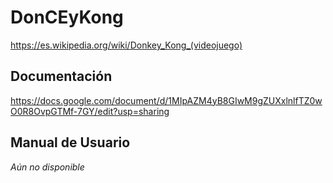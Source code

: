 # DonCEyKong
https://es.wikipedia.org/wiki/Donkey_Kong_(videojuego)
## Documentación
https://docs.google.com/document/d/1MIpAZM4yB8GIwM9gZUXxlnlfTZ0wO0R8OvpGTMf-7GY/edit?usp=sharing
## Manual de Usuario
*Aún no disponible*
